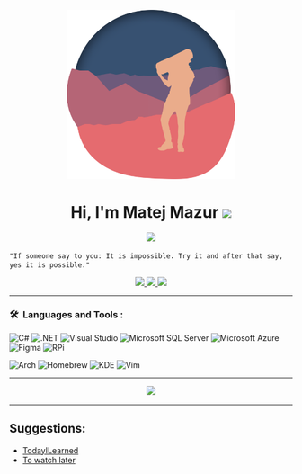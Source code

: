 <p align="center">
    <img src="Icons\MatejMa2ur.png" width="300px"/>
</p>

<h1 align="center">Hi, I'm Matej Mazur <img src="https://media.giphy.com/media/hvRJCLFzcasrR4ia7z/giphy.gif" width="25px">  </h1>  

<p align="center">
    <a href="http://easv.dk"><img src="https://img.shields.io/badge/student%20%40%20easv.dk-Computer%20Science-fbbb2c?style=for-the-badge"/>
    </a>
</p>

```
"If someone say to you: It is impossible. Try it and after that say, yes it is possible."
```

<p align="center">
<!-- This is all Media Where to Find Me -->
    <a href="">
        <img src="https://img.shields.io/badge/LinkedIn-0A66C2?style=for-the-badge&logo=LinkedIn&logoColor=#FFFFFF"/>
    </a>
    <a href="">
        <img src="https://img.shields.io/badge/MatQuest.github.io-000000?style=for-the-badge&logo=GitHub%20Pages"/>
    </a>
    <a href="">
        <img src="https://img.shields.io/badge/xbox-107C10.svg?style=for-the-badge&logo=xbox&logoColor=white"/>
    </a>
</p>

---
### 🛠 &nbsp;Languages and Tools :

![C#](https://img.shields.io/badge/C%23-239120.svg?style=for-the-badge&logo=C%20Sharp&logoColor=white)
![.NET](https://img.shields.io/badge/.NET-512bd4.svg?style=for-the-badge&logo=.NET&logoColor=white)
![Visual Studio](https://img.shields.io/badge/Visual%20Studio-5C2D91.svg?style=for-the-badge&logo=Visual%20Studio&logoColor=white)
![Microsoft SQL Server](https://img.shields.io/badge/MS%20SQL-CC2927.svg?style=for-the-badge&logo=Microsoft%20SQL%20Server&logoColor=white)
![Microsoft Azure](https://img.shields.io/badge/Microsoft%20Azure-0078D4.svg?style=for-the-badge&logo=Microsoft%20Azure&logoColor=white)
![Figma](https://img.shields.io/badge/Figma-f24e1e.svg?style=for-the-badge&logo=Figma&logoColor=white)
![RPi](https://img.shields.io/badge/Raspberry%20PI-A22846.svg?style=for-the-badge&logo=Raspberry%20Pi&logoColor=white)

![Arch](https://img.shields.io/badge/Arch-1793D1.svg?style=for-the-badge&logo=Arch%20Linux&logoColor=white)
![Homebrew](https://img.shields.io/badge/Homebrew-fbb040.svg?style=for-the-badge&logo=Homebrew&logoColor=white)
![KDE](https://img.shields.io/badge/KDE-1d99f3.svg?style=for-the-badge&logo=KDE&logoColor=white)
![Vim](https://img.shields.io/badge/Vim-019733.svg?style=for-the-badge&logo=Vim&logoColor=white)

---

<p align="center">
    <img src="https://github-readme-stats.vercel.app/api/top-langs/?username=MatejMa2ur&layout=compact"/>
</p>

---


## Suggestions:
<!-- BLOG-POST-LIST:START -->
- [TodayILearned](https://github.com/MatejMa2ur/TodayILearned)
- [To watch later](https://github.com/MatejMa2ur/ToWatchLater)
<!-- BLOG-POST-LIST:END -->

<!-- This section you create this variables that are used above -->
[website]: https://matejma2ur.github.io/questmat.github.io/
[twitter]: https://twitter.com/matej_mazur
[linkedin]: https://www.linkedin.com/in/matej-mazur/
[xbox]: https://xboxgamertag.com/search/Grimsborith
[discord]: https://discordapp.com/users/405791730839846932
